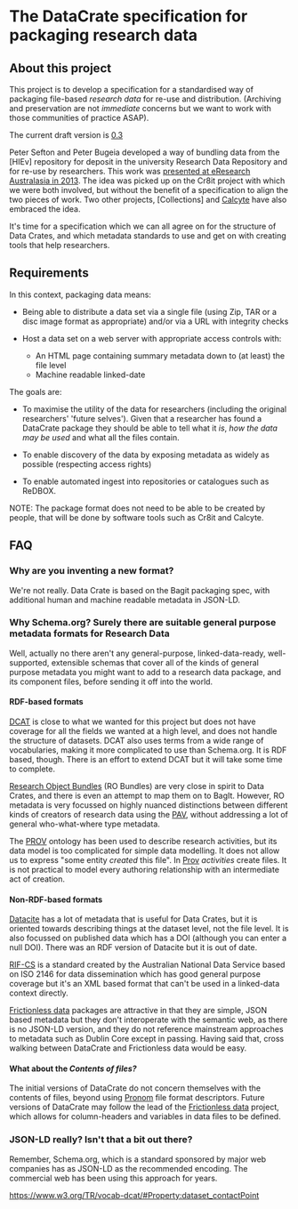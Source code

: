 # The DataCrate specification for packaging research data


## About this project

This project is to develop a specification for a standardised way of
packaging file-based *research data* for re-use and distribution. (Archiving and
preservation are not *immediate* concerns but we want to work with those
communities of practice ASAP).

The current draft version is [0.3](./spec/0.3/data_crate_specification_v0.3.md)

Peter Sefton and Peter Bugeia developed a way of bundling data from the [HIEv]
repository for deposit in the university Research Data Repository and for re-use
by researchers. This work was [presented at eResearch Australasia in
2013](http://ptsefton.com/2013/11/01/1944.htm). The idea was picked up on the
Cr8it project with which we were both involved, but without the benefit of a
specification to align the two pieces of work. Two other projects, [Collections]
and [Calcyte] have also embraced the idea.

It's time for a specification which we can all agree on for the structure of
Data Crates, and which metadata standards to use and get on with creating tools
that help researchers.


## Requirements


In this context, packaging data means:

*  Being able to distribute a data set via a single file (using Zip, TAR or a
   disc image format as appropriate) and/or via a URL with integrity checks

*  Host a data set on a web server with appropriate access controls  with:
   *  An HTML page containing summary metadata down to (at least) the file level
   *  Machine readable linked-date


The goals are:

-  To maximise the utility of the data for researchers (including the original
researchers' 'future selves'). Given that a researcher has found a DataCrate
package they should be able to tell what it *is*, *how the data may be used* and
what all the files contain.

*  To enable discovery of the data by exposing metadata as widely as possible
(respecting access rights)

*  To enable automated ingest into repositories or catalogues such as ReDBOX.

NOTE: The package format does not need to be able to be created by people, that
will be done by software tools such as Cr8it and Calcyte.


## FAQ

### Why are you inventing a new format?

We're not really. Data Crate is based on the Bagit packaging spec, with
additional human and machine readable metadata in JSON-LD.

### Why Schema.org? Surely there are suitable general purpose metadata formats for Research Data

Well, actually no there aren't any general-purpose, linked-data-ready, well-supported, extensible
schemas that cover all of the kinds of general purpose metadata you might want to
add to a research data package, and its component files, before sending it off
into the world.

#### RDF-based formats

[DCAT] is close to what we wanted for this project but does not have coverage
for all the fields we wanted at a high level, and does not handle the structure of
datasets. DCAT also uses terms from a wide range of vocabularies, making it
more complicated to use than Schema.org.  It is RDF based, though. There is 
an effort to extend DCAT but it will take some time to complete.

[Research Object Bundles] (RO Bundles) are very close in spirit to Data Crates, and there is
even an attempt to map them on to BagIt. However, RO metadata is very focussed
on highly nuanced distinctions between different kinds of creators of research
data using the [PAV], without addressing a lot of general who-what-where type metadata.


The [PROV] ontology has been used to describe research activities, but its data
model is too complicated for simple data modelling. It does not allow us to
express "some entity *created* this file". In [Prov] *activities* create files. It
is not practical to model every authoring relationship with an intermediate act
of creation.

#### Non-RDF-based formats

[Datacite] has a lot of metadata that is useful for Data Crates, 
but it is oriented towards describing things at the dataset level, not the file
level. It is also focussed on published data which has a DOI (although you can
enter a null DOI).  There was an RDF version of Datacite but it is out of date.

[RIF-CS] is a standard created by the Australian National Data Service based on
ISO 2146 for data dissemination which has good general purpose coverage but it's
an XML based format that can't be used in a linked-data context directly.

[Frictionless data]  packages are attractive in that they are simple, JSON based
metadata but they don't  interoperate with the semantic web, as there is no
JSON-LD version, and they do not reference mainstream approaches to metadata such
as Dublin Core except in passing. Having said that, cross walking between
DataCrate and Frictionless data would be easy.

#### What about the *Contents of files?*

The initial versions of DataCrate do not concern themselves with the contents of
files, beyond using [Pronom] file format descriptors. Future versions of
DataCrate may follow the lead of the [Frictionless data]  project, which allows
for column-headers and variables in data files to be defined.


### JSON-LD really? Isn't that a bit out there?

Remember, Schema.org, which is a standard sponsored by major web companies has
as JSON-LD as the recommended encoding. The commercial web has been using this approach
for years.

https://www.w3.org/TR/vocab-dcat/#Property:dataset_contactPoint

[VIVO]: https://bioportal.bioontology.org/ontologies/VIVO
[DCAT]: https://www.w3.org/TR/vocab-dcat/
[BagIt]: https://tools.ietf.org/html/draft-kunze-bagit-14
[Datacite]: https://schema.datacite.org/
[Calcyte]: https://codeine.research.uts.edu.au/eresearch/calcyte/tree/038302bea5719f500be2836d975894c2e69e931a
[PAV]: https://jbiomedsem.biomedcentral.com/articles/10.1186/2041-1480-4-37
[Pronom]: http://www.nationalarchives.gov.uk/PRONOM/Default.aspx
[Frictionless data]: https://frictionlessdata.io/
[RIF-CS]: https://en.wikipedia.org/wiki/RIF-CS
[Research Object Bundles]: https://researchobject.github.io/specifications/bundle/
[PROV]: https://www.w3.org/TR/prov-o/
